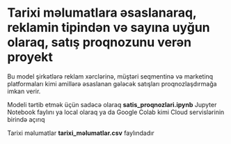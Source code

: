 # Tarixi məlumatlara əsaslanaraq, reklamin tipindən və sayına uyğun olaraq, satış proqnozunu verən proyekt
Bu model şirkətlərə reklam xərclərinə, müştəri seqmentinə və marketinq platformaları kimi amillərə əsaslanan gələcək satışları proqnozlaşdırmağa imkan verir. 

Modeli tərtib etmək üçün sadəcə olaraq **satis_proqnozlari.ipynb** Jupyter Notebook faylını ya local olaraq ya da Google Colab kimi Cloud servislərinin birində açırıq

Tarixi məlumatlar **tarixi_məlumatlar.csv** faylındadır


